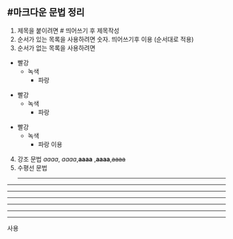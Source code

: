 ## #마크다운 문법 정리
1. 제목을 붙이려면 # 띄어쓰기 후 제목작성
2. 순서가 있는 목록을 사용하려면 숫자. 띄어쓰기후 이용 (순서대로 적용)
3.  순서가 없는 목록을 사용하려면
* 빨강
  * 녹색
    * 파랑

+ 빨강
  + 녹색
    + 파랑

- 빨강
  - 녹색
    - 파랑
  이용
4. 강조 문법 *aaaa*, _aaaa_,**aaaa** ,__aaaa__,~~aaaa~~
5. 수평선 문법 <hr/>

* * *

***

- - -

---

_ _ _

___

사용


